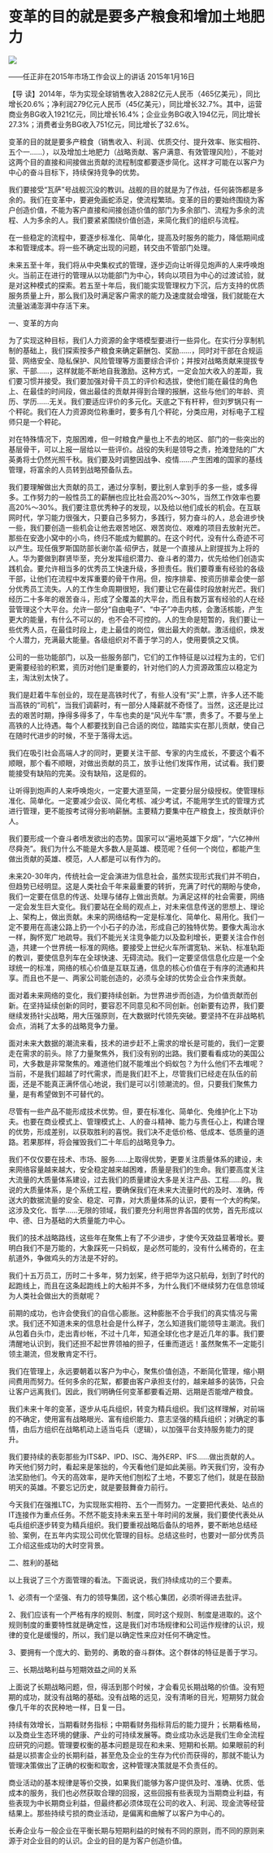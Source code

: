 # 变革的目的就是要多产粮食和增加土地肥力
<img class="pv" src="https://api.visitor.plantree.me/visitor-badge/pv?namespace=plantree.me&key=renzhengfei-speeches/变革的目的就是要多产粮食和增加土地肥力.md">


——任正非在2015年市场工作会议上的讲话
2015年1月16日



【导  读】2014年，华为实现全球销售收入2882亿元人民币（465亿美元），同比增长20.6%；净利润279亿元人民币（45亿美元），同比增长32.7%。其中，运营商业务BG收入1921亿元，同比增长16.4%；企业业务BG收入194亿元，同比增长27.3%；消费者业务BG收入751亿元，同比增长了32.6%。



变革的目的就是要多产粮食（销售收入、利润、优质交付、提升效率、账实相符、五个一……），以及增加土地肥力（战略贡献、客户满意、有效管理风险），不能对这两个目的直接和间接做出贡献的流程制度都要逐步简化。这样才可能在以客户为中心的奋斗目标下，持续保持竞争的优势。

我们要接受“瓦萨”号战舰沉没的教训。战舰的目的就是为了作战，任何装饰都是多余的。我们在变革中，要避免画蛇添足，使流程繁琐。变革的目的要始终围绕为客户创造价值，不能为客户直接和间接创造价值的部门为多余部门、流程为多余的流程、人为多余的人。我们要紧紧围绕价值创造，来简化我们的组织与流程。

在一些稳定的流程中，要逐步标准化、简单化，提高及时服务的能力，降低期间成本和管理成本。将一些不确定出现的问题，转交由不管部门处理。

未来五至十年，我们将从中央集权式的管理，逐步迈向让听得见炮声的人来呼唤炮火。当前正在进行的管理从以功能部门为中心，转向以项目为中心的过渡试验，就是对这种模式的探索。若五至十年后，我们能实现管理权力下沉，后方支持的优质服务质量上升，那么我们及时满足客户需求的能力及速度就会增强，我们就能在大流量汹涌澎湃中存活下来。

一、变革的方向

为了实现这种目标，我们人力资源的金字塔模型要进行一些异化。在实行分享制机制的基础上，我们探索按多产粮食来确定薪酬包、奖励……，同时对干部在合规运营、网络安全、隐私保护、风险管理等方面要综合评价；并按对战略贡献来提拔专家、干部……，这样就能不断地自我激励。这种方式，一定会加大收入的差距，我们要习惯并接受。我们要加强对骨干员工的评价和选拔，使他们能在最佳的角色上、在最佳的时间段，做出最佳的贡献并得到合理的报酬，这些与他们的年龄、资历、学历……无关。我们要适应评价的多元化。天底之下有杆秤，但刘罗锅只有一个秤砣。我们在人力资源岗位称重时，要多有几个秤砣，分类应用，对标电子工程师只是一个秤砣。

对在特殊情况下，克服困难，但一时粮食产量也上不去的地区、部门的一些突出的基层骨干，可以上报一层给以一些评价。战役的失利是领导之责，抢滩登陆的广大英勇将士仍然光照千秋。我们要及时调整因战争、疫情……产生困难的国家的基线管理，将富余的人员转到战略预备队去。

我们要理解做出大贡献的员工，通过分享制，要比别人拿到手的多一些，或多得多。工作努力的一般性员工的薪酬也应比社会高20%～30%，当然工作效率也要高20%～30%。我们要注意优秀种子的发现，以及给以他们成长的机会。在互联网时代，学习能力很强大，只要自己多努力，多践行，努力奋斗的人，总会进步快一些，我们要创造一些机会让他去艰苦地区、艰苦岗位、艰难的项目去放射光芒。那些在安逸小窝中的小鸟，终归不能成为鲲鹏的。在这个时代，没有什么奇迹不可以产生。现任俄罗斯国防部长谢尔盖·绍伊古，就是一个直接从上尉提拔为上将的人。华为要做到群贤毕至，充分发挥组织潜力、奋斗者的潜力，优先给他们创造实践机会。要允许相当多的优秀员工快速升级，多担责任。我们要尊重有经验的各级干部，让他们在流程中发挥重要的骨干作用。但，按序排辈、按资历排辈会使一部分优秀员工流失。人的工作生命周期很短，我们要让它在最佳时段放射光芒。我们经历二十多年的艰苦奋斗，形成了全覆盖的大平台，而且有数万富有经验的人在经营管理这个大平台。允许一部分“自由电子”、“中子”冲击内核，会激活核能，产生更大的能量，有什么不可以的，也不会不可控的。人的生命是短暂的，我们要让一些优秀人员，在最佳时段上，走上最佳的岗位，做出最大的贡献。激活组织，焕发个人潜力，充满最大能量。各级组织对不善于学习的人，使用要慎之又慎。

公司的一些功能部门，以及一些服务部门，它们的工作特征是以过程为主的，它们更需要经验的积累，资历对他们是重要的，针对他们的人力资源政策应以稳定为主，淘汰别太快了。

我们是赶着牛车创业的，现在是高铁时代了，有些人没有“买”上票，许多人还不能当高铁的“司机”，当我们调薪时，有一部分人降薪就不奇怪了。当然，这还是比过去的艰苦时期，挣得多得多了，牛车也卖的是“风光牛车”票，贵多了。不要与坐上高铁的人比待遇。每个人都要找到自己合适的岗位，踏踏实实在那儿贡献，使自己在随时代进步的时候，不至于落得太远。

我们在吸引社会高端人才的同时，更要关注干部、专家的内生成长，不要这个看不顺眼，那个看不顺眼，对做出贡献的员工，放手让他们发挥作用，试试看。我们要能接受有缺陷的完美。没有缺陷，这是假的。

让听得到炮声的人来呼唤炮火，一定要大道至简，一定要分层分级授权。使管理标准化、简单化。一定要减少会议、简化考核、减少考试，不能用学生式的管理方式进行管理，更不能按考试得分影响薪酬。主要精力要集中在产粮食上，按贡献评价人。

我们要形成一个奋斗者喷发欲出的态势。国家可以“遍地英雄下夕烟”，“六亿神州尽舜尧”。我们为什么不能是大多数人是英雄、模范呢？任何一个岗位，都能产生做出贡献的英雄、模范，人人都是可以有作为的。

未来20-30年内，传统社会一定会演进为信息社会，虽然实现形式我们并不明白，但趋势已经明显。这是人类社会千年来最重要的转折，充满了时代的期盼与使命，我们一定要在信息的传送、处理与储存上做出贡献。为满足这样的社会需要，网络一定会发生巨大变化。我们要站在全局的观点上，对未来信息传送的思想上、理论上、架构上，做出贡献。未来的网络结构一定是标准化、简单化、易用化。我们一定不要用在高速公路上扔一个小石子的办法，形成自己的独特优势。要像大禹治水一样，胸怀宽广地疏导。我们不能光关注竞争能力以及盈利增长，更要关注合作创造，共建一个世界统一标准的网络。要接受上世纪火车所谓宽轨、米轨、标准轨距的教训，要使信息列车在全球快速、无碍流动。我们一定要坚信信息化应是一个全球统一的标准，网络的核心价值是互联互通，信息的核心价值在于有序的流通和共享。而且也不是一、两家公司能创造的，必须与全球的优势企业合作来贡献。

面对着未来网络的变化，我们要持续创新。为世界进步而创造，为价值贡献而创新。在坚持延续创新的同时，要容忍不同意见和不同创新。创新要有边界，我们要继续发扬针尖战略，用大压强原则，在大数据时代领先突破。要坚持不在非战略机会点，消耗了太多的战略竞争力量。

面对未来大数据的潮流来看，技术的进步赶不上需求的增长是可能的，我们一定要走在需求的前头。除了力量聚焦外，我们没有别的出路。我们要看看成功的美国公司，大多数是非常聚焦的。难道他们就不能堆出个蚂蚁包？为什么他们不去堆呢？当前，不是我们超越了时代需求，而是我们赶不上，尽管我们已经走在队伍的前面，还是不能真正满怀信心地说，我们是可以引领潮流的。但，只要我们聚焦力量，是有希望做到不可替代的。

尽管有一些产品不能形成技术优势。但，要在标准化、简单化、免维护化上下功夫。也要在商业模式上、管理模式上、人的奋斗精神、能力与责任心上，构建合理的优势，形成差别，以获取胜利的喜悦。我们决不走低价格、低成本、低质量的道路。若果那样，将会摧毁我们二十年后的战略竞争力。

我们不仅仅要在技术、市场、服务……上取得优势，更要关注质量体系的建设，未来网络容量越来越大，安全稳定越来越困难，质量是我们的生命。我们要高度关注大流量的大质量体系建设，过去我们的质量建设大多是关注产品、工程……的。我说的大质量体系，是个系统工程，要确保我们在未来大流量时代的及时、准确，传送大的数据流量的安全、稳定、可靠，对大质量体系的认识，要有一个大的构架。这涉及文化、哲学……无限的领域，我们要充分利用世界各国的优势，首先形成以中、德、日为基础的大质量能力中心。

我们的技术战略路线，这些年在聚焦上有了不少进步，才使今天效益显著增长。要明白我们不是万能的，大象踩死一只蚂蚁，是必然可能的，没有什么稀奇的，在主航道外，争做鸡头的方法是不好的。

我们十五万员工，历时二十多年，努力划桨，终于把华为这只航母，划到了时代的起跑线上，而且在这条起跑线上的大船并不多，为什么我们不继续努力在信息领域为人类社会做出大的贡献呢？

前期的成功，也许会使我们的自信心膨胀。这种膨胀不合乎我们的真实情况与需求。我们还不知道未来的信息社会是什么样子，怎么知道我们能领导主潮流。我们从包着白头巾，走出青纱帐，不过十几年，知道全球化也才是近几年的事。我们要清醒地认识到，我们还担不起世界领袖的担子，任重而道远！虽然聚焦不一定能引领主潮流，但发散肯定不行。

我们在管理上，永远要朝着以客户为中心，聚焦价值创造，不断简化管理，缩小期间费用而努力。任何多余的花絮，都要由客户承担支付的，越来越多的装饰，只会让客户远离我们。因此，我们明确任何变革都要看近期、远期是否能增产粮食。

我们未来十年的变革，逐步从屯兵组织，转变为精兵组织。我们这样理解，对前端的不确定，使用富有战略眼光、富有组织能力、意志坚强的精兵组织；对确定的事情，由后方组织在战略机动上适当屯兵（逻辑），以加强平台支持服务能力的提升。

我们要持续的表彰那些为ITS&P、IPD、ISC、海外ERP、IFS……做出贡献的人。昨天他们努力时，看起来是笨拙的，今天看他们是如此美丽。昨天我们穷，没有办法奖励他们。今天的高效率，是昨天他们刨松了土地，不要忘了他们，就是在鼓励明天的英雄。不要忘记历史，就是要鼓舞奋力前行。

今天我们在强推LTC，为实现账实相符、五个一而努力。一定要把代表处、站点的IT连接作为重点任务。不然不能支持未来五至十年时间的发展，我们要使代表处从屯兵组织逐步转变为精兵组织。我们要重视战略后备队的培养，要不断地总结经验、案例，在五年内实现公司优化管理的目标。总结这些时，也要对一部分优秀员工介绍这些成功的大时空背景。

二、胜利的基础

以上我说了三个方面管理的看法。下面说说，我们持续成功的三个要素。

1、必须有一个坚强、有力的领导集团，这个核心集团，必须听得进去批评。

2、我们应该有一个严格有序的规则、制度，同时这个规则、制度是进取的。这个规则制度的重要特性就是确定性，这是我们对市场规律和公司运作规律的认识，规律的变化是缓慢的，所以，我们是以确定性来应对任何不确定性。

3、要拥有一个庞大的、勤劳的、勇敢的奋斗群体。这个群体的特征是善于学习。

三、长期战略利益与短期效益之间的关系

上面说了长期战略问题，但，得活到那个时候，才会看见长期战略的价值。没有短期的成功，就没有战略的基础。没有战略的远见，没有清晰的目光，短期努力就会像几千年的农民种地一样，日复一日。

持续有效增长，当期看财务指标；中期看财务指标背后的能力提升；长期看格局，以及商业生态环境的健康、产业的可持续发展等。商业成功永远是我们生命全流程应研究的问题。管理要权衡的基本问题是现在和未来、短期和长期。如果眼前的利益是以损害企业的长期利益，甚至危及企业的生存为代价而获得的，那就不能认为管理决策做出了正确的权衡和取舍，这种管理决策就是不负责任的。

商业活动的基本规律是等价交换，如果我们能够为客户提供及时、准确、优质、低成本的服务，我们也必然获取合理的回报，这些回报有些表现为当期商业利益，有些表现为中长期商业利益，但最终都必须体现在公司的收入、利润、现金流等经营结果上。那些持续亏损的商业活动，是偏离和曲解了以客户为中心的。

长寿企业与一般企业在平衡长期与短期利益的时候有不同的原则，而不同的原则来源于对企业目的的认识。企业的目的是为客户创造价值。
